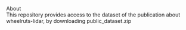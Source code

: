 About  
This repository provides access to the dataset of the publication about wheelruts-lidar, by downloading public_dataset.zip
